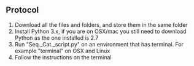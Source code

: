 ## Protocol

1. Download all the files and folders, and store them in the same folder
2. Install Python 3.x, if you are on OSX/mac you still need to download Python as the one installed is 2.7
3. Run "Seq._Cat._script.py" on an environment that has terminal. For example "terminal" on OSX and Linux
4. Follow the instructions on the terminal
